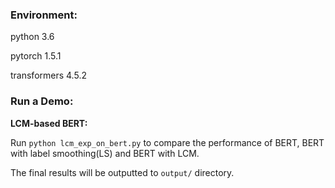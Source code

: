 ### Environment:

python 3.6

pytorch 1.5.1

transformers 4.5.2

### Run a Demo:

**LCM-based BERT:**

Run `python lcm_exp_on_bert.py` to compare the performance of  BERT, BERT with label smoothing(LS) and BERT with LCM.

The final results will be outputted to `output/` directory.





